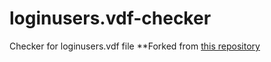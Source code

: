 # loginusers.vdf-checker
Checker for loginusers.vdf file
**Forked from [this repository](https://github.com/sunnamed434/SteamJSONAccount)
